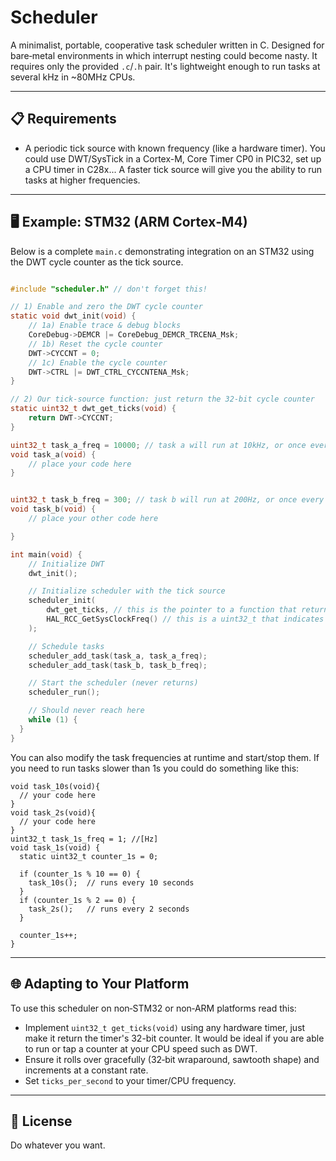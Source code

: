 # Scheduler

A minimalist, portable, cooperative task scheduler written in C. Designed for bare‑metal environments in which interrupt nesting could become nasty.
It requires only the provided `.c`/`.h` pair. It's lightweight enough to run tasks at several kHz in ~80MHz CPUs.

---

## 📋 Requirements

* A periodic tick source with known frequency (like a hardware timer). You could use DWT/SysTick in a Cortex-M, Core Timer CP0 in PIC32, set up a CPU timer in C28x... A faster tick source will give you the ability to run tasks at higher frequencies.

---

## 🖥️ Example: STM32 (ARM Cortex‑M4)

Below is a complete `main.c` demonstrating integration on an STM32 using the DWT cycle counter as the tick source.

```c

#include "scheduler.h" // don't forget this!

// 1) Enable and zero the DWT cycle counter
static void dwt_init(void) {
    // 1a) Enable trace & debug blocks
    CoreDebug->DEMCR |= CoreDebug_DEMCR_TRCENA_Msk;
    // 1b) Reset the cycle counter
    DWT->CYCCNT = 0;
    // 1c) Enable the cycle counter
    DWT->CTRL |= DWT_CTRL_CYCCNTENA_Msk;
}

// 2) Our tick‐source function: just return the 32‑bit cycle counter
static uint32_t dwt_get_ticks(void) {
    return DWT->CYCCNT;
}

uint32_t task_a_freq = 10000; // task a will run at 10kHz, or once every 100us
void task_a(void) {
    // place your code here
}


uint32_t task_b_freq = 300; // task b will run at 200Hz, or once every 5000us
void task_b(void) {
    // place your other code here

}

int main(void) {
    // Initialize DWT
    dwt_init();

    // Initialize scheduler with the tick source
    scheduler_init(
        dwt_get_ticks, // this is the pointer to a function that returns a uint32_t (always increasing counter)
        HAL_RCC_GetSysClockFreq() // this is a uint32_t that indicates the number of ticks generated per second by your tick source
    );

    // Schedule tasks
    scheduler_add_task(task_a, task_a_freq);
    scheduler_add_task(task_b, task_b_freq);

    // Start the scheduler (never returns)
    scheduler_run();

    // Should never reach here
    while (1) {
  }
}
```

You can also modify the task frequencies at runtime and start/stop them. If you need to run tasks slower than 1s you could do something like this:

```
void task_10s(void){
  // your code here
}
void task_2s(void){
  // your code here
}
uint32_t task_1s_freq = 1; //[Hz]
void task_1s(void) {
  static uint32_t counter_1s = 0;

  if (counter_1s % 10 == 0) {
    task_10s();  // runs every 10 seconds
  }
  if (counter_1s % 2 == 0) {
    task_2s();   // runs every 2 seconds
  }

  counter_1s++;
}
```

---

## 🌐 Adapting to Your Platform

To use this scheduler on non‑STM32 or non‑ARM platforms read this:
   * Implement `uint32_t get_ticks(void)` using any hardware timer, just make it return the timer's 32-bit counter. It would be ideal if you are able to run or tap a counter at your CPU speed such as DWT.
   * Ensure it rolls over gracefully (32‑bit wraparound, sawtooth shape) and increments at a constant rate.
   * Set `ticks_per_second` to your timer/CPU frequency.
---

## 📄 License

Do whatever you want.
